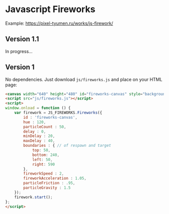 # Javascript Fireworks

Example: https://pixel-tyumen.ru/works/js-firework/

## Version 1.1

In progress...

## Version 1

No dependencies. Just download `js/fireworks.js` and place on your HTML page:

```html
<canvas width="640" height="480" id="fireworks-canvas" style="background:#000;"></canvas>
<script src="js/fireworks.js"></script>
<script>
window.onload = function () {
    var firework = JS_FIREWORKS.Fireworks({
        id : 'fireworks-canvas',
        hue : 120,
        particleCount : 50,
        delay : 0,
        minDelay : 20,
        maxDelay : 40,
        boundaries : { // of respawn and target
            top: 50,
            bottom: 240,
            left: 50,
            right: 590
        },
        fireworkSpeed : 2,
        fireworkAcceleration : 1.05,
        particleFriction : .95,
        particleGravity : 1.5
    });
    firework.start();
};
</script>
```
